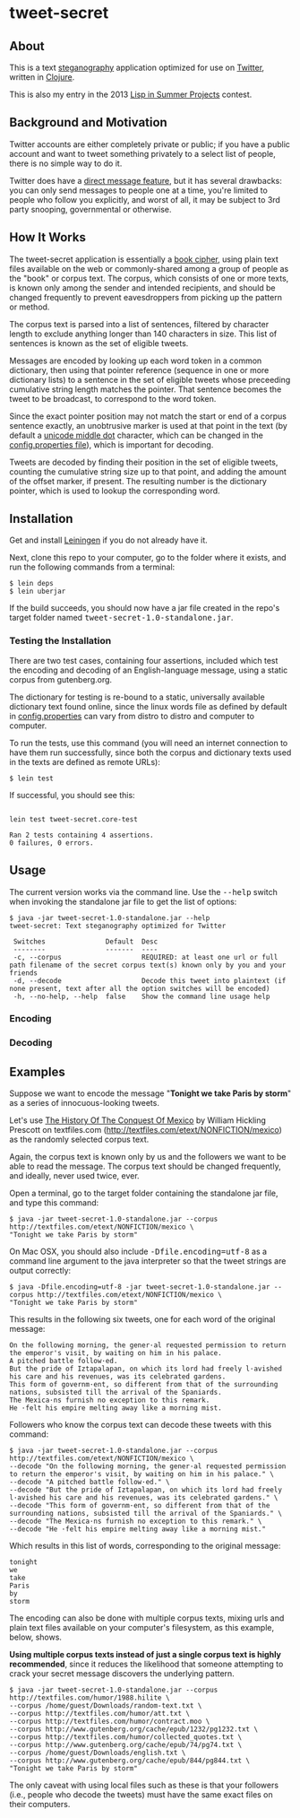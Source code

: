 tweet-secret
============

About
-----

This is a text <a href="https://en.wikipedia.org/wiki/Steganography" target="_blank">steganography</a> application optimized for use on <a href="https://twitter.com/" target="_blank">Twitter</a>, written in <a href="http://clojure.org/" target="_blank">Clojure</a>.

This is also my entry in the 2013 <a href="http://lispinsummerprojects.org/" target="_blank">Lisp in Summer Projects</a> contest. 

Background and Motivation
-------------------------

Twitter accounts are either completely private or public; if you have a public account and want to tweet something privately to a select list of people, there is no simple way to do it.

Twitter does have a <a href="https://support.twitter.com/articles/14606-posting-or-deleting-direct-messages" target="_blank">direct message feature</a>, but it has several drawbacks: you can only send messages to people one at a time, you're limited to people who follow you explicitly, and worst of all, it may be subject to 3rd party snooping, governmental or otherwise.

How It Works
------------

The tweet-secret application is essentially a <a href="https://en.wikipedia.org/wiki/Book_cipher" target="_blank">book cipher</a>, using plain text files available on the web or commonly-shared among a group of people as the "book" or corpus text. The corpus, which consists of one or more texts, is known only among the sender and intended recipients, and should be changed frequently to prevent eavesdroppers from picking up the pattern or method.

The corpus text is parsed into a list of sentences, filtered by character length to exclude anything longer than 140 characters in size. This list of sentences is known as the set of eligible tweets.

Messages are encoded by looking up each word token in a common dictionary, then using that pointer reference (sequence in one or more dictionary lists) to a sentence in the set of eligible tweets whose preceeding cumulative string length matches the pointer. That sentence becomes the tweet to be broadcast, to correspond to the word token.

Since the exact pointer position may not match the start or end of a corpus sentence exactly, an unobtrusive marker is used at that point in the text (by default a <a href="http://www.fileformat.info/info/unicode/char/00b7/index.htm" target="_blank">unicode middle dot</a> character, which can be changed in the [config.properties file](https://github.com/dpapathanasiou/tweet-secret/blob/master/config.properties)), which is important for decoding.

Tweets are decoded by finding their position in the set of eligible tweets, counting the cumulative string size up to that point, and adding the amount of the offset marker, if present. The resulting number is the dictionary pointer, which is used to lookup the corresponding word.

Installation
------------

Get and install <a href="http://leiningen.org/" target="_blank">Leiningen</a> if you do not already have it.

Next, clone this repo to your computer, go to the folder where it exists, and run the following commands from a terminal:

```
$ lein deps
$ lein uberjar
```

If the build succeeds, you should now have a jar file created in the repo's target folder named <tt>tweet-secret-1.0-standalone.jar</tt>.

### Testing the Installation

There are two test cases, containing four assertions, included which test the encoding and decoding of an English-language message, using a static corpus from gutenberg.org. 

The dictionary for testing is re-bound to a static, universally available dictionary text found online, since the linux words file as defined by default in [config.properties](https://github.com/dpapathanasiou/tweet-secret/blob/master/config.properties) can vary from distro to distro and computer to computer.

To run the tests, use this command (you will need an internet connection to have them run successfully, since both the corpus and dictionary texts used in the texts are defined as remote URLs):

```
$ lein test
```

If successful, you should see this:

```

lein test tweet-secret.core-test

Ran 2 tests containing 4 assertions.
0 failures, 0 errors.
```

Usage
-----

The current version works via the command line. Use the <tt>--help</tt> switch when invoking the standalone jar file to get the list of options:

```
$ java -jar tweet-secret-1.0-standalone.jar --help
tweet-secret: Text steganography optimized for Twitter

 Switches               Default  Desc                                                                                                             
 --------               -------  ----                                                                                                             
 -c, --corpus                    REQUIRED: at least one url or full path filename of the secret corpus text(s) known only by you and your friends 
 -d, --decode                    Decode this tweet into plaintext (if none present, text after all the option switches will be encoded)           
 -h, --no-help, --help  false    Show the command line usage help                                                                                 

```

### Encoding

### Decoding

Examples
--------

Suppose we want to encode the message "<b>Tonight we take Paris by storm</b>" as a series of innocuous-looking tweets. 

Let's use <a href="http://textfiles.com/etext/NONFICTION/mexico" target="_blank">The History Of The Conquest Of Mexico</a> by William Hickling Prescott on textfiles.com (<a href="http://textfiles.com/etext/NONFICTION/mexico" target="_blank">http://textfiles.com/etext/NONFICTION/mexico</a>) as the randomly selected corpus text.

Again, the corpus text is known only by us and the followers we want to be able to read the message. The corpus text should be changed frequently, and ideally, never used twice, ever.

Open a terminal, go to the target folder containing the standalone jar file, and type this command:

```
$ java -jar tweet-secret-1.0-standalone.jar --corpus http://textfiles.com/etext/NONFICTION/mexico \
"Tonight we take Paris by storm"
```

On Mac OSX, you should also include <tt>-Dfile.encoding=utf-8</tt> as a command line argument to the java interpreter so that the tweet strings are output correctly: 

```
$ java -Dfile.encoding=utf-8 -jar tweet-secret-1.0-standalone.jar --corpus http://textfiles.com/etext/NONFICTION/mexico \
"Tonight we take Paris by storm"
```

This results in the following six tweets, one for each word of the original message:

```
On the following morning, the gener·al requested permission to return the emperor's visit, by waiting on him in his palace.
A pitched battle follow·ed.
But the pride of Iztapalapan, on which its lord had freely l·avished his care and his revenues, was its celebrated gardens.
This form of governm·ent, so different from that of the surrounding nations, subsisted till the arrival of the Spaniards.
The Mexica·ns furnish no exception to this remark.
He ·felt his empire melting away like a morning mist.
```

Followers who know the corpus text can decode these tweets with this command:

```
$ java -jar tweet-secret-1.0-standalone.jar --corpus http://textfiles.com/etext/NONFICTION/mexico \
--decode "On the following morning, the gener·al requested permission to return the emperor's visit, by waiting on him in his palace." \
--decode "A pitched battle follow·ed." \
--decode "But the pride of Iztapalapan, on which its lord had freely l·avished his care and his revenues, was its celebrated gardens." \
--decode "This form of governm·ent, so different from that of the surrounding nations, subsisted till the arrival of the Spaniards." \
--decode "The Mexica·ns furnish no exception to this remark." \
--decode "He ·felt his empire melting away like a morning mist." 
```

Which results in this list of words, corresponding to the original message:

```
tonight
we
take
Paris
by
storm
```

The encoding can also be done with multiple corpus texts, mixing urls and plain text files available on your computer's filesystem, as this example, below, shows.

**Using multiple corpus texts instead of just a single corpus text is highly recommended**, since it reduces the likelihood that someone attempting to crack your secret message discovers the underlying pattern.

```
$ java -jar tweet-secret-1.0-standalone.jar --corpus http://textfiles.com/humor/1988.hilite \
--corpus /home/guest/Downloads/random-text.txt \
--corpus http://textfiles.com/humor/att.txt \
--corpus http://textfiles.com/humor/contract.moo \
--corpus http://www.gutenberg.org/cache/epub/1232/pg1232.txt \
--corpus http://textfiles.com/humor/collected_quotes.txt \
--corpus http://www.gutenberg.org/cache/epub/74/pg74.txt \
--corpus /home/guest/Downloads/english.txt \
--corpus http://www.gutenberg.org/cache/epub/844/pg844.txt \
"Tonight we take Paris by storm"
```

The only caveat with using local files such as these is that your followers (i.e., people who decode the tweets) must have the same exact files on their computers.

